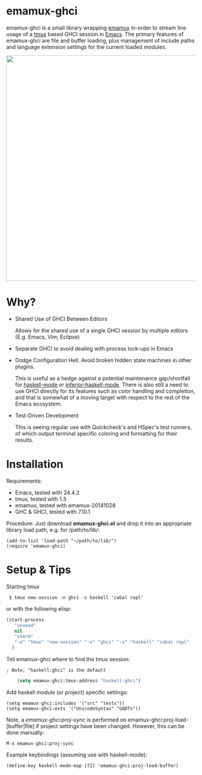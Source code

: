 emamux-ghci
===========
emamux-ghci is a small library wrapping [emamux](http://www.github.com/syohex/emacs-emamux) in-order to
stream line usage of a [tmux](http://tmux.sourceforge.net) based GHCI session in [Emacs](http://www.gnu.org/s/emacs/). The primary features of emamux-ghci are file and buffer loading, plus management of include paths and language extension settings for the current loaded modules.
<p align="center">
  <href a="http://www.github.com/jfeltz/ememamux-ghci/blob/master/example.png?raw=true">
    <img src="http://www.github.com/jfeltz/emamux-ghci/blob/master/example.png?raw=true" style="border-style: none" width="600px"/>
  </a>
</p>

Why?
====

* Shared Use of GHCI Between Editors

    Allows for the shared use of a single GHCI session by multiple editors (E.g. Emacs, Vim, Eclipse)

* Separate GHCI to avoid dealing with process lock-ups in Emacs

* Dodge Configuration Hell. Avoid broken hidden state machines in other plugins.

    This is useful as a hedge against a potential maintenance gap/shortfall for [haskell-mode](https://github.com/haskell/haskell-mode/) or [inferior-haskell-mode](https://github.com/haskell/haskell-mode/wiki/Inferior-Haskell-Mode). There is also still a need to use GHCI directly for its features such as color handling and completion, and that is somewhat of a moving target with respect to the rest of the Emacs ecosystem.

* Test-Driven Development

  This is seeing regular use with Quickcheck's and HSpec's test
  runners, of which output terminal specific coloring and formatting
  for their results.

Installation
============
Requirements:
* Emacs, tested with 24.4.2
* tmux, tested with 1.3
* emamux, tested with emamux-20141028
* GHC & GHCI, tested with 7.10.1

Procedure:
Just download <b>emamux-ghci.el</b> and drop it into
an appropriate library load path, e.g. for /path/to/lib/:

    (add-to-list 'load-path "~/path/to/lib/")
    (require 'emamux-ghci)

Setup & Tips
============

  Starting tmux

     $ tmux new-session -n ghci -s haskell 'cabal repl'

  or with the following elisp:

```lisp
(start-process
   "unused"
   nil
   "xterm"
   "-e" "tmux" "new-session" "-n" "ghci" "-s" "haskell" "cabal repl"
  )
```

  Tell emamux-ghci where to find the tmux session:

    ; Note, "haskell:ghci" is the default
```lisp
    (setq emamux-ghci:tmux-address "haskell:ghci")
```

  Add haskell module (or project) specific settings:

    (setq emamux-ghci:includes '("src" "tests"))
    (setq emamux-ghci:exts '("UnicodeSyntax" "GADTs"))

  Note, a <i>emamux-ghci:proj-sync</i> is performed on
  emamux-ghci:proj-load-[buffer|file] if project settings have been
  changed. However, this can be done manually:

    M-x emamux-ghci:proj-sync

  Example keybindings (assuming use with haskell-mode):

    (define-key haskell-mode-map [f2] 'emamux-ghci:proj-load-buffer)
